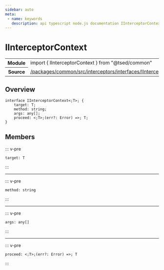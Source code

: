 ```yaml
---
sidebar: auto
meta:
 - name: keywords
   description: api typescript node.js documentation IInterceptorContext interface
---
```

# IInterceptorContext <Badge text="Interface" type="interface"/>
<!-- Summary -->
<section class="symbol-info"><table class="is-full-width"><tbody><tr><th>Module</th><td><div class="lang-typescript"><span class="token keyword">import</span> { IInterceptorContext }&nbsp;<span class="token keyword">from</span>&nbsp;<span class="token string">"@tsed/common"</span></div></td></tr><tr><th>Source</th><td><a href="https://github.com/Romakita/ts-express-decorators/blob/v4.33.0/packages/common/src/interceptors/interfaces/IInterceptorContext.ts#L0-L0">/packages/common/src/interceptors/interfaces/IInterceptorContext.ts</a></td></tr></tbody></table></section>

<!-- Overview -->
## Overview


<pre><code class="typescript-lang "><span class="token keyword">interface</span> IInterceptorContext&lt<span class="token punctuation">;</span>T&gt<span class="token punctuation">;</span> <span class="token punctuation">{</span>
    target<span class="token punctuation">:</span> T<span class="token punctuation">;</span>
    method<span class="token punctuation">:</span> <span class="token keyword">string</span><span class="token punctuation">;</span>
    args<span class="token punctuation">:</span> <span class="token keyword">any</span><span class="token punctuation">[</span><span class="token punctuation">]</span><span class="token punctuation">;</span>
    proceed<span class="token punctuation">:</span> &lt<span class="token punctuation">;</span>T&gt<span class="token punctuation">;</span><span class="token punctuation">(</span>err?<span class="token punctuation">:</span> Error<span class="token punctuation">)</span> =&gt<span class="token punctuation">;</span> T<span class="token punctuation">;</span>
<span class="token punctuation">}</span></code></pre>



<!-- Members -->




## Members


::: v-pre

<div class="method-overview">
<pre><code class="typescript-lang ">target<span class="token punctuation">:</span> T</code></pre>

</div>



:::



***



::: v-pre

<div class="method-overview">
<pre><code class="typescript-lang ">method<span class="token punctuation">:</span> <span class="token keyword">string</span></code></pre>

</div>



:::



***



::: v-pre

<div class="method-overview">
<pre><code class="typescript-lang ">args<span class="token punctuation">:</span> <span class="token keyword">any</span><span class="token punctuation">[</span><span class="token punctuation">]</span></code></pre>

</div>



:::



***



::: v-pre

<div class="method-overview">
<pre><code class="typescript-lang ">proceed<span class="token punctuation">:</span> &lt<span class="token punctuation">;</span>T&gt<span class="token punctuation">;</span><span class="token punctuation">(</span>err?<span class="token punctuation">:</span> Error<span class="token punctuation">)</span> =&gt<span class="token punctuation">;</span> T</code></pre>

</div>



:::